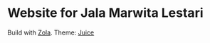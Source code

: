 # Website for Jala Marwita Lestari

Build with [Zola](https://www.getzola.org/). Theme: [Juice](https://github.com/huhu/juice)
